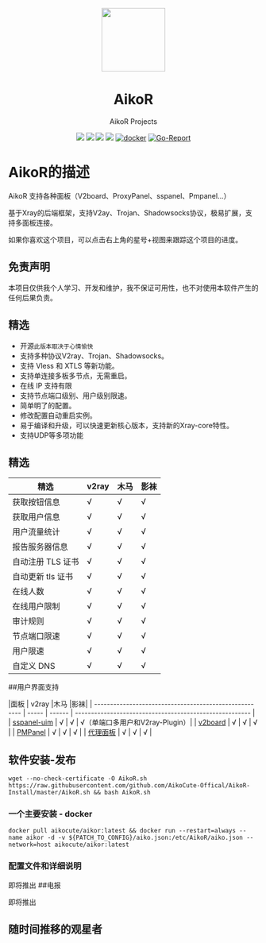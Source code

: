 <p align="center"><img src="https://avatars.githubusercontent.com/u/91626055?v=4" width="128" /></p>

<div align="center">

# AikoR
AikoR Projects

[![](https://img.shields.io/badge/Telegram-group-green?style=flat-square)](https://t.me/AikoXrayR)
[![](https://img.shields.io/badge/Telegram-channel-blue?style=flat-square)](https://t.me/AikoCute_Support)
[![](https://img.shields.io/github/downloads/github.com/AikoCute-Offical/AikoR/total.svg?style=flat-square)](https://github.com/AikoCute-Offical/AikoR/releases)
[![](https://img.shields.io/github/v/release/github.com/AikoCute-Offical/AikoR?style=flat-square)](https://github.com/AikoCute-Offical/AikoR/releases)
[![docker](https://img.shields.io/docker/v/aikocute/aikor?label=Docker%20image&sort=semver)](https://hub.docker.com/r/aikocute/aikor)
[![Go-Report](https://goreportcard.com/badge/github.com/AikoCute-Offical/AikoR?style=flat-square)](https://goreportcard.com/report/github.com/AikoCute-Offical/AikoR)
</div>

# AikoR的描述
AikoR 支持各种面板（V2board、ProxyPanel、sspanel、Pmpanel...）

基于Xray的后端框架，支持V2ay、Trojan、Shadowsocks协议，极易扩展，支持多面板连接。

如果你喜欢这个项目，可以点击右上角的星号+视图来跟踪这个项目的进度。

## 免责声明

本项目仅供我个人学习、开发和维护，我不保证可用性，也不对使用本软件产生的任何后果负责。

## 精选
* 开源`此版本取决于心情愉快`
* 支持多种协议V2ray、Trojan、Shadowsocks。
* 支持 Vless 和 XTLS 等新功能。
* 支持单连接多板多节点，无需重启。
* 在线 IP 支持有限
* 支持节点端口级别、用户级别限速。
* 简单明了的配置。
* 修改配置自动重启实例。
* 易于编译和升级，可以快速更新核心版本，支持新的Xray-core特性。
* 支持UDP等多项功能

## 精选

|精选 | v2ray |木马 |影袜|
| ------------------------------------------------------- | ----- | ------ | ------------ |
|获取按钮信息 | √ | √ | √ |
|获取用户信息 | √ | √ | √ |
|用户流量统计 | √ | √ | √ |
|报告服务器信息 | √ | √ | √ |
|自动注册 TLS 证书 | √ | √ | √ |
|自动更新 tls 证书 | √ | √ | √ |
|在线人数 | √ | √ | √ |
|在线用户限制 | √ | √ | √ |
|审计规则 | √ | √ | √ |
|节点端口限速 | √ | √ | √ |
|用户限速 | √ | √ | √ |
|自定义 DNS | √ | √ | √ |
##用户界面支持

|面板 | v2ray |木马 |影袜|
| -------------------------------------------------- ---- | ----- | ------ | ------------------------------------------------------- |
| [sspanel-uim](https://github.com/Anankke/SSPanel-Uim) | √ | √ | √（单端口多用户和V2ray-Plugin）|
| [v2board](https://github.com/v2board/v2board) | √ | √ | √ |
| [PMPanel](https://github.com/ByteInternetHK/PMPanel) | √ | √ | √ |
| [代理面板](https://github.com/ProxyPanel/ProxyPanel) | √ | √ | √ |

## 软件安装-发布
```
wget --no-check-certificate -O AikoR.sh https://raw.githubusercontent.com/github.com/AikoCute-Offical/AikoR-Install/master/AikoR.sh && bash AikoR.sh
```
### 一个主要安装 - docker
```
docker pull aikocute/aikor:latest && docker run --restart=always --name aikor -d -v ${PATCH_TO_CONFIG}/aiko.json:/etc/AikoR/aiko.json --network=host aikocute/aikor:latest
```
### 配置文件和详细说明
即将推出
##电报

即将推出

## 随时间推移的观星者
